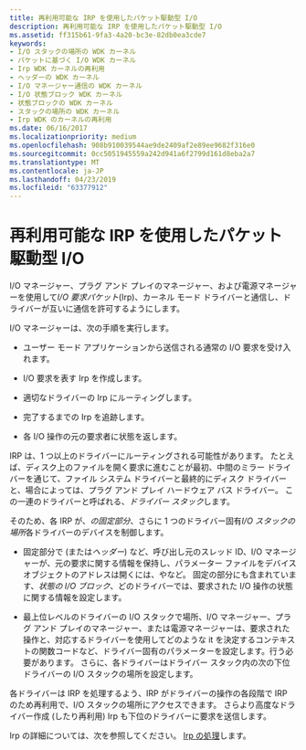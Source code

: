 ```yaml
---
title: 再利用可能な IRP を使用したパケット駆動型 I/O
description: 再利用可能な IRP を使用したパケット駆動型 I/O
ms.assetid: ff315b61-9fa3-4a20-bc3e-82db0ea3cde7
keywords:
- I/O スタックの場所の WDK カーネル
- パケットに基づく I/O WDK カーネル
- Irp WDK カーネルの再利用
- ヘッダーの WDK カーネル
- I/O マネージャー通信の WDK カーネル
- I/O 状態ブロック WDK カーネル
- 状態ブロックの WDK カーネル
- スタックの場所の WDK カーネル
- Irp WDK のカーネルの再利用
ms.date: 06/16/2017
ms.localizationpriority: medium
ms.openlocfilehash: 908b910039544ae9de2409af2e89ee9682f316e0
ms.sourcegitcommit: 0cc5051945559a242d941a6f2799d161d8eba2a7
ms.translationtype: MT
ms.contentlocale: ja-JP
ms.lasthandoff: 04/23/2019
ms.locfileid: "63377912"
---
```

# <a name="packet-driven-io-with-reusable-irps"></a>再利用可能な IRP を使用したパケット駆動型 I/O





I/O マネージャー、プラグ アンド プレイのマネージャー、および電源マネージャーを使用して*I/O 要求パケット*(Irp)、カーネル モード ドライバーと通信し、ドライバーが互いに通信を許可するようにします。

I/O マネージャーは、次の手順を実行します。

-   ユーザー モード アプリケーションから送信される通常の I/O 要求を受け入れます。

-   I/O 要求を表す Irp を作成します。

-   適切なドライバーの Irp にルーティングします。

-   完了するまでの Irp を追跡します。

-   各 I/O 操作の元の要求者に状態を返します。

IRP は、1 つ以上のドライバーにルーティングされる可能性があります。 たとえば、ディスク上のファイルを開く要求に進むことが最初、中間のミラー ドライバーを通じて、ファイル システム ドライバーと最終的にディスク ドライバーと、場合によっては、プラグ アンド プレイ ハードウェア バス ドライバー。 この一連のドライバーと呼ばれる、*ドライバー スタック*します。

そのため、各 IRP が、*の固定部分*、さらに 1 つのドライバー固有*I/O スタックの場所*各ドライバーのデバイスを制御します。

-   固定部分で (または*ヘッダー*) など、呼び出し元のスレッド ID、I/O マネージャーが、元の要求に関する情報を保持し、パラメーター ファイルをデバイス オブジェクトのアドレスは開くには、やなど。 固定の部分にも含まれています、*状態の I/O ブロック*、どのドライバーでは、要求された I/O 操作の状態に関する情報を設定します。

-   最上位レベルのドライバーの I/O スタックで場所、I/O マネージャー、プラグ アンド プレイのマネージャー、または電源マネージャーは、要求された操作と、対応するドライバーを使用してどのような it を決定するコンテキストの関数コードなど、ドライバー固有のパラメーターを設定します。行う必要があります。 さらに、各ドライバーはドライバー スタック内の次の下位ドライバーの I/O スタックの場所を設定します。

各ドライバーは IRP を処理するよう、IRP がドライバーの操作の各段階で IRP のため再利用で、I/O スタックの場所にアクセスできます。 さらより高度なドライバー作成 (したり再利用) Irp も下位のドライバーに要求を送信します。

Irp の詳細については、次を参照してください。 [Irp の処理](handling-irps.md)します。

 

 




